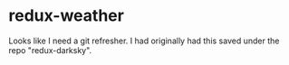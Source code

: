 # redux-weather

Looks like I need a git refresher. I had originally had this saved under the repo "redux-darksky". 
